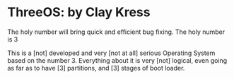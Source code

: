 # ThreeOS: by Clay Kress
The holy number will bring quick and efficient bug fixing. The holy number is 3

  This is a [not] developed and very [not at all] serious Operating System based on the number 3. Everything about it is very [not] logical, even going as far as to have [3] partitions, and [3] stages of boot loader.
